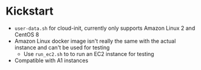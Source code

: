 # Kickstart

- `user-data.sh` for cloud-init, currently only supports Amazon Linux 2 and CentOS 8
- Amazon Linux docker image isn't really the same with the actual instance and can't be used for testing
  - Use `run_ec2.sh` to to run an EC2 instance for testing
- Compatible with A1 instances
